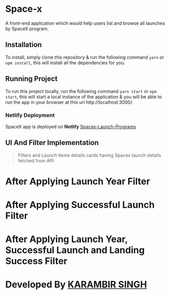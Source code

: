 # Space-x


A front-end application which would help users list and browse all launches by SpaceX program.

## Installation
To install, simply clone this repository & run the following command  `yarn` or `npm install`, this will install all the dependencies for you.

## Running Project
To run this project locally, run the following command  `yarn start` or `npm start`, this will start a local instance of the application & you will be able to run the app in your browser at this url http://localhost:3000/.

### Netlify Deployment

SpaceX app is deployed on **Netlify** [Spacex-Launch-Programs](space-xlaunch.netlify.app)


## UI And Filter Implementation

>Filters and Launch Items details cards having Spacex launch details fetched from API



#  After Applying Launch Year Filter



#  After Applying Successful Launch Filter



# After Applying Launch Year, Successful Launch and Landing Success Filter



# Developed By [KARAMBIR SINGH](https://github.com/rathore-kv)
